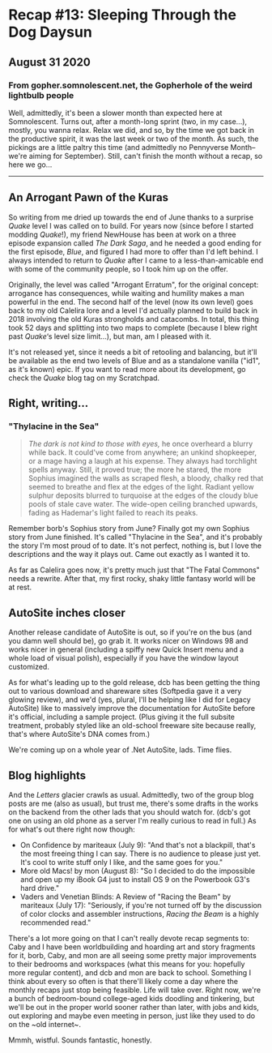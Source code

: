 # Recap #13: Sleeping Through the Dog Daysun
## August 31 2020
### From gopher.somnolescent.net, the Gopherhole of the weird lightbulb people
Well, admittedly, it's been a slower month than expected here at
Somnolescent. Turns out, after a month-long sprint (two, in my case...),
mostly, you wanna relax. Relax we did, and so, by the time we got back in the
productive spirit, it was the last week or two of the month. As such, the
pickings are a little paltry this time (and admittedly no Pennyverse Month–
we're aiming for September). Still, can't finish the month without a recap,
so here we go...

---

## An Arrogant Pawn of the Kuras
So writing from me dried up towards the end of June thanks to a surprise
*Quake* level I was called on to build. For years now (since before I started
modding *Quake*!), my friend NewHouse has been at work on a three episode
expansion called *The Dark Saga*, and he needed a good ending for the first
episode, *Blue*, and figured I had more to offer than I'd left behind. I
always intended to return to *Quake* after I came to a less-than-amicable end
with some of the community people, so I took him up on the offer.

Originally, the level was called "Arrogant Erratum", for the original
concept: arrogance has consequences, while waiting and humility makes a man
powerful in the end. The second half of the level (now its own level) goes
back to my old Calelira lore and a level I'd actually planned to build back
in 2018 involving the old Kuras strongholds and catacombs. In total, this
thing took 52 days and splitting into two maps to complete (because I blew
right past *Quake*‘s level size limit...), but man, am I pleased with it.

It's not released yet, since it needs a bit of retooling and balancing, but
it'll be available as the end two levels of Blue and as a standalone vanilla
("id1", as it's known) epic. If you want to read more about its development,
go check the *Quake* blog tag on my Scratchpad.

## Right, writing...
### "Thylacine in the Sea"
> *The dark is not kind to those with eyes,* he once overheard a blurry while
> back. It could've come from anywhere; an unkind shopkeeper, or a mage
> having a laugh at his expense. They always had torchlight spells anyway.
> Still, it proved true; the more he stared, the more Sophius imagined the
> walls as scraped flesh, a bloody, chalky red that seemed to breathe and
> flex at the edges of the light. Radiant yellow sulphur deposits blurred to
> turquoise at the edges of the cloudy blue pools of stale cave water. The
> wide-open ceiling branched upwards, fading as Hademar's light failed to
> reach its peaks.

Remember borb's Sophius story from June? Finally got my own Sophius story
from June finished. It's called "Thylacine in the Sea", and it's probably
the story I'm most proud of to date. It's not perfect, nothing is, but I
love the descriptions and the way it plays out. Came out exactly as I wanted
it to.

As far as Calelira goes now, it's pretty much just that "The Fatal Commons"
needs a rewrite. After that, my first rocky, shaky little fantasy world will
be at rest.

## AutoSite inches closer
Another release candidate of AutoSite is out, so if you're on the bus (and
you damn well should be), go grab it. It works nicer on Windows 98 and
works nicer in general (including a spiffy new Quick Insert menu and a whole
load of visual polish), especially if you have the window layout customized.

As for what's leading up to the gold release, dcb has been getting the thing
out to various download and shareware sites (Softpedia gave it a very
glowing review), and we'd (yes, plural, I'll be helping like I did for Legacy
AutoSite) like to massively improve the documentation for AutoSite before
it's official, including a sample project. (Plus giving it the full subsite
treatment, probably styled like an old-school freeware site because really,
that's where AutoSite's DNA comes from.)

We're coming up on a whole year of .Net AutoSite, lads. Time flies.

## Blog highlights
And the *Letters* glacier crawls as usual. Admittedly, two of the group blog
posts are me (also as usual), but trust me, there's some drafts in the works
on the backend from the other lads that you should watch for. (dcb's got one
on using an old phone as a server I'm really curious to read in full.) As for
what's out there right now though:

- On Confidence by mariteaux (July 9): "And that's not a blackpill, that's
the most freeing thing I can say. There is no audience to please just yet.
It's cool to write stuff only I like, and the same goes for you."
- More old Macs! by mon (August 8): "So I decided to do the impossible and
open up my iBook G4 just to install OS 9 on the Powerbook G3's hard drive."
- Vaders and Venetian Blinds: A Review of "Racing the Beam" by mariteaux
(July 17): "Seriously, if you're not turned off by the discussion of color
clocks and assembler instructions, *Racing the Beam* is a highly recommended
read."

There's a lot more going on that I can't really devote recap segments to:
Caby and I have been worldbuilding and hoarding art and story fragments for
it, borb, Caby, and mon are all seeing some pretty major improvements to
their bedrooms and workspaces (what this means for you: hopefully more
regular content), and dcb and mon are back to school. Something I think about
every so often is that there'll likely come a day where the monthly recaps
just stop being feasible. Life will take over. Right now, we're a bunch of
bedroom-bound college-aged kids doodling and tinkering, but we'll be out in
the proper world sooner rather than later, with jobs and kids, out exploring
and maybe even meeting in person, just like they used to do on the ~old
internet~.

Mmmh, wistful. Sounds fantastic, honestly.